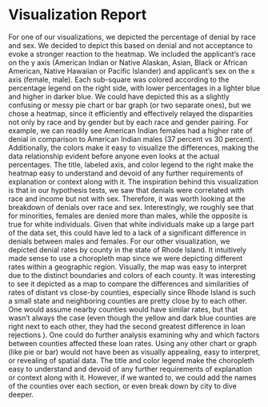 # Visualization Report

For one of our visualizations, we depicted the percentage of denial by race and sex. We decided to depict this based on denial and not acceptance to evoke a stronger reaction to the heatmap. We included the applicant’s race on the y axis (American Indian or Native Alaskan, Asian, Black or African American, Native Hawaiian or Pacific Islander) and applicant’s sex on the x axis (female, male). Each sub-square was colored according to the percentage legend on the right side, with lower percentages in a lighter blue and higher in darker blue. We could have depicted this as a slightly confusing or messy pie chart or bar graph (or two separate ones), but we chose a heatmap, since it efficiently and effectively relayed the disparities not only by race and by gender but by each race and gender pairing. For example, we can readily see American Indian females had a higher rate of denial in comparison to American Indian males (37 percent vs 30 percent). Additionally, the colors make it easy to visualize the differences, making the data relationship evident before anyone even looks at the actual percentages. The title, labeled axis, and color legend to the right make the heatmap easy to understand and devoid of any further requirements of explanation or context along with it. 
The inspiration behind this visualization is that in our hypothesis tests, we saw that denials were correlated with race and income but not with sex. Therefore, it was worth looking at the breakdown of denials over race and sex. Interestingly, we roughly see that for minorities, females are denied more than males, while the opposite is true for white individuals. Given that white individuals make up a large part of the data set, this could have led to a lack of a significant difference in denials between males and females. 
For our other visualization, we depicted denial rates by county in the state of Rhode Island. It intuitively made sense to use a choropleth map since we were depicting different rates within a geographic region. Visually, the map was easy to interpret due to the distinct boundaries and colors of each county. It was interesting to see it depicted as a map to compare the differences and similarities of rates of distant vs close-by counties, especially since Rhode Island is such a small state and neighboring counties are pretty close by to each other. One would assume nearby counties would have similar rates, but that wasn’t always the case (even though the yellow and dark blue counties are right next to each other, they had the second greatest difference in loan rejections ). One could do further analysis examining why and which factors between counties affected these loan rates. Using any other chart or graph (like pie or bar) would not have been as visually appealing, easy to interpret, or revealing of spatial data. The title and color legend make the choropleth easy to understand and devoid of any further requirements of explanation or context along with it. However, if we wanted to, we could add the names of the counties over each section, or even break down by city to dive deeper.
